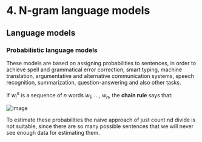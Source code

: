 # 4. N-gram language models

## Language models

### Probabilistic language models

These models are based on assigning probabilities to sentences, in order to achieve spell and grammatical error correction, smart typing, machine translation, argumentative and alternative communication systems, speech recognition, summarization, question-answering and also other tasks.

If _w<sub>i</sub><sup>n</sup>_ is a sequence of _n_ words _w<sub>1</sub>, ..., w<sub>n</sub>_, the **chain rule** says that:

![image](https://user-images.githubusercontent.com/31796254/135098719-12d404c1-9a97-4ec1-9845-d3cfa50d04fd.png)

To estimate these probabilities the naive approach of just count nd divide is not suitable, since there are so many possible sentences that we will never see enough data for estimating them. 


